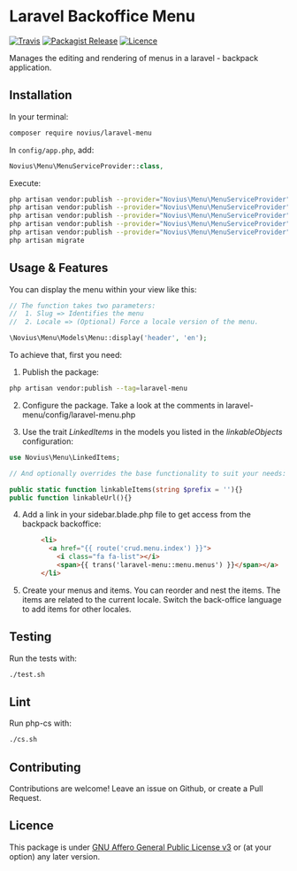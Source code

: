 # Laravel Backoffice Menu
[![Travis](https://img.shields.io/travis/novius/laravel-menu.svg?maxAge=1800&style=flat-square)](https://travis-ci.org/novius/laravel-menu)
[![Packagist Release](https://img.shields.io/packagist/v/novius/laravel-menu.svg?maxAge=1800&style=flat-square)](https://packagist.org/packages/novius/laravel-menu)
[![Licence](https://img.shields.io/packagist/l/novius/laravel-menu.svg?maxAge=1800&style=flat-square)](https://github.com/novius/laravel-menu#licence)

Manages the editing and rendering of menus in a laravel - backpack application.


## Installation

In your terminal:

```sh
composer require novius/laravel-menu
```

In `config/app.php`, add:

```php
Novius\Menu\MenuServiceProvider::class,
```

Execute:
```bash
php artisan vendor:publish --provider="Novius\Menu\MenuServiceProvider" --tag="routes"
php artisan vendor:publish --provider="Novius\Menu\MenuServiceProvider" --tag="lang"
php artisan vendor:publish --provider="Novius\Menu\MenuServiceProvider" --tag="migrations"
php artisan vendor:publish --provider="Novius\Menu\MenuServiceProvider" --tag="views"
php artisan vendor:publish --provider="Novius\Menu\MenuServiceProvider" --tag="config"
php artisan migrate
```

## Usage & Features

You can display the menu within your view like this:

```php
// The function takes two parameters:
//  1. Slug => Identifies the menu
//  2. Locale => (Optional) Force a locale version of the menu.

\Novius\Menu\Models\Menu::display('header', 'en');
```

To achieve that, first you need:

1. Publish the package:
```bash
php artisan vendor:publish --tag=laravel-menu
```

2. Configure the package. Take a look at the comments in laravel-menu/config/laravel-menu.php

3. Use the trait _LinkedItems_ in the models you listed in the _linkableObjects_ configuration:

```php
use Novius\Menu\LinkedItems;

// And optionally overrides the base functionality to suit your needs:

public static function linkableItems(string $prefix = ''){}
public function linkableUrl(){}
```

4. Add a link in your sidebar.blade.php file to get access from the backpack backoffice:
```html
        <li>
          <a href="{{ route('crud.menu.index') }}">
            <i class="fa fa-list"></i>
            <span>{{ trans('laravel-menu::menu.menus') }}</span></a>
        </li>
```
5. Create your menus and items. You can reorder and nest the items. The items are related to the current locale. Switch the back-office language to add items for other locales.


## Testing

Run the tests with:

```sh
./test.sh
```


## Lint

Run php-cs with:

```sh
./cs.sh
```


## Contributing

Contributions are welcome!
Leave an issue on Github, or create a Pull Request.


## Licence

This package is under [GNU Affero General Public License v3](http://www.gnu.org/licenses/agpl-3.0.html) or (at your option) any later version.
